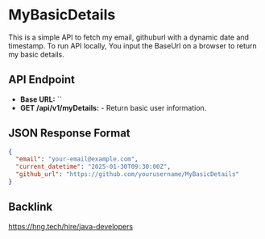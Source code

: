 # MyBasicDetails
This is a simple API to fetch my email, githuburl with a dynamic date and timestamp.
To run API locally, You input the BaseUrl on a browser to return my basic details.

## API Endpoint
  -  **Base URL:** ``
  -  **GET /api/v1/myDetails:** - Return basic user information.

## JSON Response Format
```json
{
  "email": "your-email@example.com",
  "current_datetime": "2025-01-30T09:30:00Z",
  "github_url": "https://github.com/yourusername/MyBasicDetails"
}
```

## Backlink
https://hng.tech/hire/java-developers

